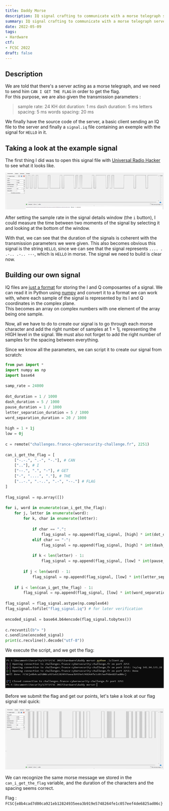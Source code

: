 ```yaml
---
title: Daddy Morse
description: IQ signal crafting to communicate with a morse telegraph server
summary: IQ signal crafting to communicate with a morse telegraph server
date: 2022-05-09
tags:
- Hardware
ctf:
- FCSC 2022
draft: false
---
```


## Description

We are told that there's a server acting as a morse telegraph, and we need to send him `CAN I GET THE FLAG` in order to get the flag. \
For this purpose, we are also given the transmission parameters :

> sample rate: 24 KH
> dot duration: 1 ms
> dash duration: 5 ms
> letters spacing: 5 ms
> words spacing: 20 ms

We finally have the source code of the server, a basic client sending an IQ file to the server and finally a `signal.iq` file containing an exemple with the signal for `HELLO` in it.

## Taking a look at the example signal

The first thing I did was to open this signal file with [Universal Radio Hacker](https://github.com/jopohl/urh) to see what it looks like.

![](hello_signal.png)

After setting the sample rate in the signal details window (the `i` button), I could measure the time between two moments of the signal by selecting it and looking at the bottom of the window.

With that, we can see that the duration of the signals is coherent with the transmission parameters we were given. This also becomes obvious this signal is the string `HELLO`, since we can see that the signal represents `.... . .-.. .-.. ---`, which is `HELLO` in morse. The signal we need to build is clear now.

## Building our own signal

IQ files are [just a format](https://pysdr.org/content/iq_files.html) for storing the I and Q composantes of a signal. We can read it in Python using [numpy](https://numpy.org/) and convert it to a format we can work with, where each sample of the signal is represented by its I and Q coordinates in the complex plane. \
This becomes an array on complex numbers with one element of the array being one sample.

Now, all we have to do to create our signal is to go through each morse character and add the right number of samples at 1 + 1j, representing the HIGH level in the signal. We must also not forget to add the right number of samples for the spacing between everything.

Since we know all the parameters, we can script it to create our signal from scratch:

```py
from pwn import *
import numpy as np
import base64

samp_rate = 24000

dot_duration = 1 / 1000
dash_duration = 5 / 1000
pause_duration = 1 / 1000
letter_separation_duration = 5 / 1000
word_separation_duration = 20 / 1000

high = 1 + 1j
low = 0j

c = remote("challenges.france-cybersecurity-challenge.fr", 2251)

can_i_get_the_flag = [
    ["-.-.", ".-", "-."], # CAN
    [".."], # I
    ["--.", ".", "-"], # GET
    ["-", "....", "."], # THE
    ["..-.", ".-..", ".-", "--."] # FLAG
]

flag_signal = np.array([])

for i, word in enumerate(can_i_get_the_flag):
    for j, letter in enumerate(word):
        for k, char in enumerate(letter):

            if char == ".":
                flag_signal = np.append(flag_signal, [high] * int(dot_duration * samp_rate))
            elif char == "-":
                flag_signal = np.append(flag_signal, [high] * int(dash_duration * samp_rate))

            if k < len(letter) - 1:
                flag_signal = np.append(flag_signal, [low] * int(pause_duration * samp_rate))

        if j < len(word) - 1:
            flag_signal = np.append(flag_signal, [low] * int(letter_separation_duration * samp_rate))

    if i < len(can_i_get_the_flag) - 1:
        flag_signal = np.append(flag_signal, [low] * int(word_separation_duration * samp_rate))

flag_signal = flag_signal.astype(np.complex64)
flag_signal.tofile("flag_signal.iq") # for later verification

encoded_signal = base64.b64encode(flag_signal.tobytes())

c.recvuntil(b"> ")
c.sendline(encoded_signal)
print(c.recvline().decode("utf-8"))
```

We execute the script, and we get the flag:

![](flag.png)

Before we submit the flag and get our points, let's take a look at our flag signal real quick:

![](flag_signal.png)

We can recognize the same morse message we stored in the `can_i_get_the_flag` variable, and the duration of the characters and the spacing seems correct.

Flag : `FCSC{e8b4cad7d00ca921eb12824935eea3b919e5748264fe1c057eef4de6825ad06c}`